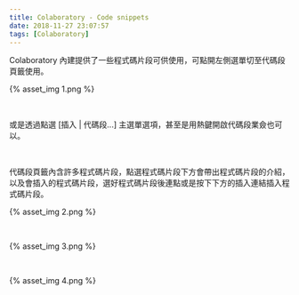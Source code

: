 ```yaml
---
title: Colaboratory - Code snippets
date: 2018-11-27 23:07:57
tags: [Colaboratory]
---
```


Colaboratory 內建提供了一些程式碼片段可供使用，可點開左側選單切至代碼段頁籤使用。  

<!-- More -->

{% asset_img 1.png %}

<br/>


或是透過點選 [插入 | 代碼段...] 主選單選項，甚至是用熱鍵開啟代碼段業僉也可以。  

<br/>


代碼段頁籤內含許多程式碼片段，點選程式碼片段下方會帶出程式碼片段的介紹，以及會插入的程式碼片段，選好程式碼片段後連點或是按下下方的插入連結插入程式碼片段。  

{% asset_img 2.png %}

<br/>


{% asset_img 3.png %}

<br/>


{% asset_img 4.png %}

<br/>
